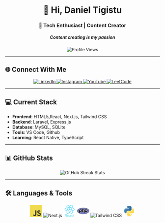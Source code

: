 <h1 align="center">👋 Hi,  Daniel Tigistu</h1>
<h3 align="center">🌟 Tech Enthusiast  | Content Creator </h3>
<h5 align="center">Content creating is my passion </h5>
<p align="center">
  <img src="https://komarev.com/ghpvc/?username=codewithdann0&label=Profile%20Views&color=0e75b6&style=flat" alt="Profile Views" />
</p>

---

## 🌐 Connect With Me
<p align="center">
  <a href="https://linkedin.com/in/daniel-tigistu-918a63314" target="_blank">
    <img src="https://raw.githubusercontent.com/rahuldkjain/github-profile-readme-generator/master/src/images/icons/Social/linked-in-alt.svg" alt="LinkedIn" height="30" width="40" />
  </a>
  <a href="https://instagram.com/daniell_tigistu" target="_blank">
    <img src="https://raw.githubusercontent.com/rahuldkjain/github-profile-readme-generator/master/src/images/icons/Social/instagram.svg" alt="Instagram" height="30" width="40" />
  </a>
  <a href="https://www.youtube.com/@techwithdann" target="_blank">
    <img src="https://raw.githubusercontent.com/rahuldkjain/github-profile-readme-generator/master/src/images/icons/Social/youtube.svg" alt="YouTube" height="30" width="40" />
  </a>
  <a href="https://www.leetcode.com/daniel_tigistu" target="_blank">
    <img src="https://raw.githubusercontent.com/rahuldkjain/github-profile-readme-generator/master/src/images/icons/Social/leet-code.svg" alt="LeetCode" height="30" width="40" />
  </a>
</p>

---

## 💻 Current Stack
- **Frontend**: HTML5,React, Next.js, Tailwind CSS  
- **Backend**: Laravel, Express.js  
- **Database**: MySQL, SQLite
- **Tools**: VS Code, Github  
- **Learning**: React Native, TypeScript  

---

## 📊 GitHub Stats
<p align="center">
  <img src="https://github-readme-streak-stats.herokuapp.com/?user=codewithdann0&theme=blueberry&hide_border=true" width="400" alt="GitHub Streak Stats" />
</p>

---

## 🛠 Languages & Tools
<p align="center">
  <img src="https://raw.githubusercontent.com/devicons/devicon/master/icons/javascript/javascript-original.svg" alt="JavaScript" width="40" height="40" />
  <img src="https://cdn.worldvectorlogo.com/logos/nextjs-2.svg" alt="Next.js" width="40" height="40" />
  <img src="https://raw.githubusercontent.com/devicons/devicon/master/icons/react/react-original-wordmark.svg" alt="React" width="40" height="40" />
  <img src="https://raw.githubusercontent.com/devicons/devicon/master/icons/php/php-original.svg" alt="PHP" width="40" height="40" />
  <img src="https://www.vectorlogo.zone/logos/tailwindcss/tailwindcss-icon.svg" alt="Tailwind CSS" width="40" height="40" />
  <img src="https://raw.githubusercontent.com/devicons/devicon/master/icons/python/python-original.svg" alt="Python" width="40" height="40" />
</p>
